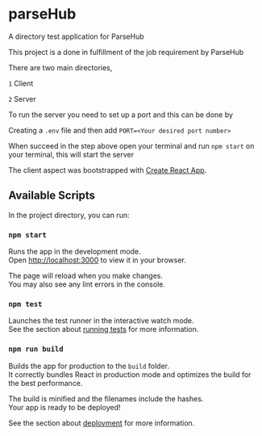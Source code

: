 # parseHub
A directory test application for ParseHub

This project is a done in fulfillment of the job requirement by ParseHub 

There are two main directories, 

`1` Client
 
 `2` Server 
 
 To run the server you need to set up a port and this can be done by 
 
 Creating a `.env` file and then add `PORT=<Your desired port number>`
 
 When succeed in the step above open your terminal and run `npm start` on your terminal, this will start the server 
 
The client aspect was bootstrapped with [Create React App](https://github.com/facebook/create-react-app).

## Available Scripts

In the project directory, you can run:

### `npm start`

Runs the app in the development mode.\
Open [http://localhost:3000](http://localhost:3000) to view it in your browser.

The page will reload when you make changes.\
You may also see any lint errors in the console.

### `npm test`

Launches the test runner in the interactive watch mode.\
See the section about [running tests](https://facebook.github.io/create-react-app/docs/running-tests) for more information.

### `npm run build`

Builds the app for production to the `build` folder.\
It correctly bundles React in production mode and optimizes the build for the best performance.

The build is minified and the filenames include the hashes.\
Your app is ready to be deployed!

See the section about [deployment](https://facebook.github.io/create-react-app/docs/deployment) for more information.
